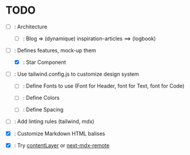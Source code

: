# TODO

- [ ] : Architecture

  - [ ] : Blog => (dynamique) inspiration-articles ==> (logbook)

- [ ] : Defines features, mock-up them

  - [x] : Star Component

- [ ] : Use tailwind.config.js to customize design system

  - [ ] : Define Fonts to use (Font for Header, font for Text, font for Code)

  - [ ] : Define Colors

  - [ ] : Define Spacing

- [ ] : Add linting rules (tailwind, mdx)

- [x] : Customize Markdown HTML balises

- [x] : Try [contentLayer](https://www.contentlayer.dev/) or [next-mdx-remote](https://github.com/hashicorp/next-mdx-remote)
